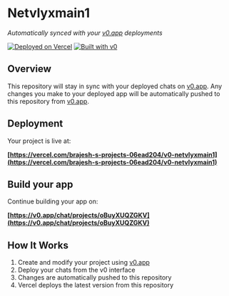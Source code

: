 # Netvlyxmain1

*Automatically synced with your [v0.app](https://v0.app) deployments*

[![Deployed on Vercel](https://img.shields.io/badge/Deployed%20on-Vercel-black?style=for-the-badge&logo=vercel)](https://vercel.com/brajesh-s-projects-06ead204/v0-netvlyxmain1)
[![Built with v0](https://img.shields.io/badge/Built%20with-v0.app-black?style=for-the-badge)](https://v0.app/chat/projects/oBuyXUQZGKV)

## Overview

This repository will stay in sync with your deployed chats on [v0.app](https://v0.app).
Any changes you make to your deployed app will be automatically pushed to this repository from [v0.app](https://v0.app).

## Deployment

Your project is live at:

**[https://vercel.com/brajesh-s-projects-06ead204/v0-netvlyxmain1](https://vercel.com/brajesh-s-projects-06ead204/v0-netvlyxmain1)**

## Build your app

Continue building your app on:

**[https://v0.app/chat/projects/oBuyXUQZGKV](https://v0.app/chat/projects/oBuyXUQZGKV)**

## How It Works

1. Create and modify your project using [v0.app](https://v0.app)
2. Deploy your chats from the v0 interface
3. Changes are automatically pushed to this repository
4. Vercel deploys the latest version from this repository